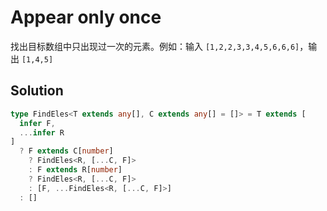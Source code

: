 # Appear only once

找出目标数组中只出现过一次的元素。例如：输入 `[1,2,2,3,3,4,5,6,6,6]`，输出 `[1,4,5]`

## Solution

```ts
type FindEles<T extends any[], C extends any[] = []> = T extends [
  infer F,
  ...infer R
]
  ? F extends C[number]
    ? FindEles<R, [...C, F]>
    : F extends R[number]
    ? FindEles<R, [...C, F]>
    : [F, ...FindEles<R, [...C, F]>]
  : []
```
